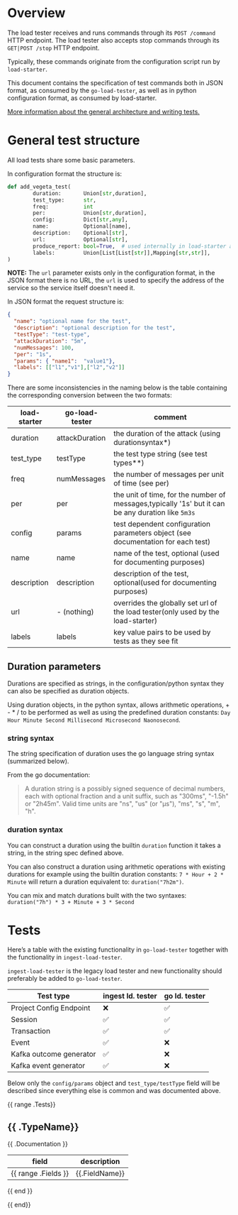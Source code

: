 # Overview

The load tester receives and runs commands through its `POST /command` HTTP endpoint.
The load tester also accepts stop commands through its `GET|POST /stop` HTTP endpoint.

Typically, these commands originate from the configuration script run by `load-starter`.

This document contains the specification of test commands both in JSON format, as consumed by the `go-load-tester`,
as well as in python configuration format, as consumed by load-starter.

[More information about the general architecture and writing tests.](./Writing-tests.md)

# General test structure

All load tests share some basic parameters.

In configuration format the structure is:

```python
def add_vegeta_test(
        duration:       Union[str,duration],
        test_type:      str,
        freq:           int
        per:            Union[str,duration],
        config:         Dict[str,any],
        name:           Optional[name],
        description:    Optional[str],
        url:            Optional[str],
        produce_report: bool=True,  # used internally in load-starter and not serialized
        labels:         Union[List[List[str]],Mapping[str,str]],
)
```

**NOTE:** The `url` parameter exists only in the configuration format, in the JSON format there is no URL, the
`url` is used to specify the address of the service so the service itself doesn't need it.

In JSON format the request structure is:

```JSON
{
  "name": "optional name for the test",
  "description": "optional description for the test",
  "testType": "test-type",
  "attackDuration": "5m",
  "numMessages": 100,
  "per": "1s",
  "params": { "name1":  "value1"},
  "labels": [["l1","v1"],["l2","v2"]]
}
```

There are some inconsistencies in the naming below is the table containing the corresponding conversion
between the two formats:

| load-starter | go-load-tester | comment                                                                                            |
|--------------|----------------|----------------------------------------------------------------------------------------------------|
| duration     | attackDuration | the duration of the attack (using durationsyntax*)                                                 |
| test_type    | testType       | the test type string (see test types**)                                                            |
| freq         | numMessages    | the number of messages per unit of time (see per)                                                  |
| per          | per            | the unit of time, for the number of messages,typically '1s' but it can be any duration like `5m3s` |
| config       | params         | test dependent configuration parameters object (see documentation for each test)                   |
| name         | name           | name of the test, optional (used for documenting purposes)                                         |
| description  | description    | description of the test, optional(used for documenting purposes)                                   |
| url          | - (nothing)    | overrides the globally set url of the load tester(only used by the load-starter)                   |
| labels       | labels         | key value pairs to be used by tests as they see fit                                                |


## Duration parameters
Durations are specified as strings, in the configuration/python syntax they can also be specified as duration objects.

Using duration objects, in the python syntax, allows arithmetic operations, + - * / to be performed as well as
using the predefined duration constants: `Day Hour Minute Second Millisecond Microsecond Naonosecond`.

### string syntax
The string specification of duration uses the go language string syntax (summarized below).

From the go documentation:
>A duration string is a possibly signed sequence of decimal numbers, each with optional fraction and a unit suffix,
>such as "300ms", "-1.5h" or "2h45m". Valid time units are "ns", "us" (or "µs"), "ms", "s", "m", "h".

### duration syntax

You can construct a duration using the builtin `duration` function it takes a string, in the string spec
defined above.

You can also construct a duration using arithmetic operations with existing durations for example using the
builtin duration constants: `7 * Hour + 2 * Minute` will return a duration equivalent to:
`duration("7h2m")`.

You can mix and match durations built with the two syntaxes: `duration("7h") * 3 + Minute + 3 * Second`

# Tests

Here’s a table with the existing functionality in `go-load-tester` together with the functionality in `ingest-load-tester`.

`ingest-load-tester` is the legacy load tester and new functionality should preferably be added to `go-load-tester`.

| Test type | ingest ld. tester | go ld. tester |
| --- | --- | --- |
| Project Config Endpoint | ❌ | ✅ |
| Session | ✅ | ✅ |
| Transaction | ✅ | ✅ |
| Event | ✅ | ❌ |
| Kafka outcome generator | ✅ | ❌ |
| Kafka event generator | ✅ | ❌ |


Below only the `config/params` object and `test_type/testType` field will be described since
everything else is common and was documented above.

{{ range .Tests}}
## {{ .TypeName}}

{{ .Documentation }}

| field               | description     |
|---------------------|-----------------|
{{ range .Fields }}| {{.FieldName}} | {{.Documentation}} |
{{ end }}

{{ end}}
